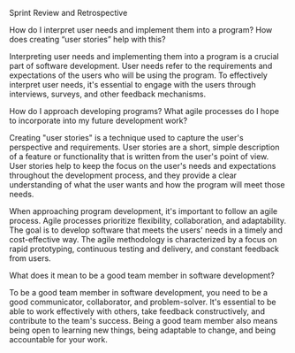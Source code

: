 Sprint Review and Retrospective

How do I interpret user needs and implement them into a program? How does creating “user stories” help with this?

Interpreting user needs and implementing them into a program is a crucial part of software development. User needs refer to the requirements and expectations of the users who will be using the program. To effectively interpret user needs, it's essential to engage with the users through interviews, surveys, and other feedback mechanisms.

How do I approach developing programs? What agile processes do I hope to incorporate into my future development work?

Creating "user stories" is a technique used to capture the user's perspective and requirements. User stories are a short, simple description of a feature or functionality that is written from the user's point of view. User stories help to keep the focus on the user's needs and expectations throughout the development process, and they provide a clear understanding of what the user wants and how the program will meet those needs.

When approaching program development, it's important to follow an agile process. Agile processes prioritize flexibility, collaboration, and adaptability. The goal is to develop software that meets the users' needs in a timely and cost-effective way. The agile methodology is characterized by a focus on rapid prototyping, continuous testing and delivery, and constant feedback from users.

What does it mean to be a good team member in software development?

To be a good team member in software development, you need to be a good communicator, collaborator, and problem-solver. It's essential to be able to work effectively with others, take feedback constructively, and contribute to the team's success. Being a good team member also means being open to learning new things, being adaptable to change, and being accountable for your work.

